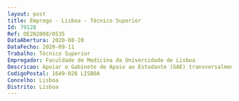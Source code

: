 ```yaml
--- 
layout: post
title: Emprego - Lisboa - Técnico Superior
Id: 79128
Ref: OE202008/0535
DataAbertura: 2020-08-20
DataFecho: 2020-09-11
Trabalho: Técnico Superior
Empregador: Faculdade de Medicina da Universidade de Lisboa
Descricao: Apoiar o Gabinete de Apoio ao Estudante (GAE) transversalmente nos seus vários projetos e outras iniciativas através da integração numa equipa multidisciplinar GERALOrganização de eventos organizados pelo GAE ou em que este participe  Assessorar e dar pareceres aos Órgãos de Gestão relativamente aos estudantes Manter a comunidade académica informada sobre a ação do gabinete Esclarecimento de dúvidas dos estudantes, unidades estruturais da FMUL ou entidades externas Análise e produção de elementos estatísticos, bem como de relatórios da atividade do GAE Apoio nas restantes tarefas executadas pelo GAE.PROMOÇÃO DA INTEGRAÇÃO E BEM ESTAR Apoio aos estudantes na sua integração psicossocial Dinamizar atividades relativas a gestão de tempo, ansiedade, identidade de género, entre outras temáticas Marcação de consultas do Espaço S e  caso seja necessário, encaminhar para o SNS ou outras entidades externas.DESENVOLVIMENTO PESSOAL E PROFISSIONALWorkshops para promoção de sucesso académico  Métodos de estudo, Técnicas de concentração e memorização,entre outras Organização de atividades relacionadas com Soft Skills Dinamização do Programa de Mentoria  Auxílio na elaboração de CV Cartas de Apresentação  Dinamização do Programa de Mentoria Profissional Desenvolvimento de parcerias para oportunidades de estágio job shadowing para atuais estudantes em contexto profissional  contactos de antigos estudantes                                                                                Realização de workshops Formações com temas complementares em educação e pedagogia médica Organizar um centro de recursos e partilhas de experiências.
CodigoPostal: 1649-028 LISBOA
Concelho: Lisboa
Distrito: Lisboa
--- 
```

